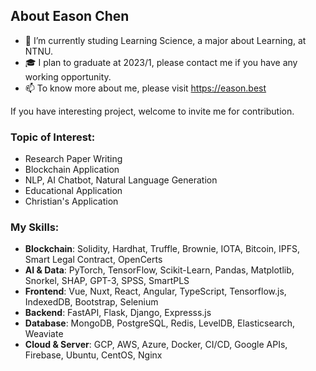 ## About Eason Chen

- 🔭 I’m currently studing Learning Science, a major about Learning, at NTNU.
- 🎓 I plan to graduate at 2023/1, please contact me if you have any working opportunity.
- 📫 To know more about me, please visit https://eason.best

If you have interesting project, welcome to invite me for contribution.

### Topic of Interest:
- Research Paper Writing
- Blockchain Application
- NLP, AI Chatbot, Natural Language Generation
- Educational Application
- Christian's Application


### My Skills:
- **Blockchain**: Solidity, Hardhat, Truffle, Brownie, IOTA, Bitcoin, IPFS, Smart Legal Contract, OpenCerts
- **AI & Data**: PyTorch, TensorFlow, Scikit-Learn, Pandas, Matplotlib, Snorkel, SHAP, GPT-3, SPSS, SmartPLS
- **Frontend**: Vue, Nuxt, React, Angular, TypeScript, Tensorflow.js, IndexedDB, Bootstrap, Selenium
- **Backend**: FastAPI, Flask, Django, Expresss.js
- **Database**: MongoDB, PostgreSQL, Redis, LevelDB, Elasticsearch, Weaviate
- **Cloud & Server**: GCP, AWS, Azure, Docker, CI/CD, Google APIs, Firebase, Ubuntu, CentOS, Nginx
